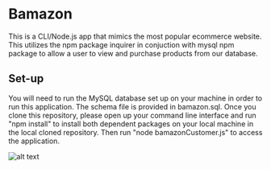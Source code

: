 # Bamazon

This is a CLI/Node.js app that mimics the most popular ecommerce website. This utilizes the npm package inquirer in conjuction with mysql npm package to allow a user to view and purchase products from our database.

## Set-up

You will need to run the MySQL database set up on your machine in order to run this application. The schema file is provided in bamazon.sql. Once you clone this repository, please open up your command line interface and run "npm install" to install both dependent packages on your local machine in the local cloned repository. Then run "node bamazonCustomer.js" to access the application.

![alt text](https://raw.githubusercontent.com/LOubouzar/Bamazon/readme.PNG)
